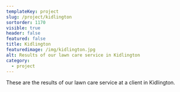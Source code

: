 ```yaml
---
templateKey: project
slug: /project/kidlington
sortorder: 1170
visible: true
header: false
featured: false
title: Kidlington
featuredimage: /img/kidlington.jpg
alt: Results of our lawn care service in Kidlington
category:
  - project
---
```

These are the results of our lawn care service at a client in Kidlington.


